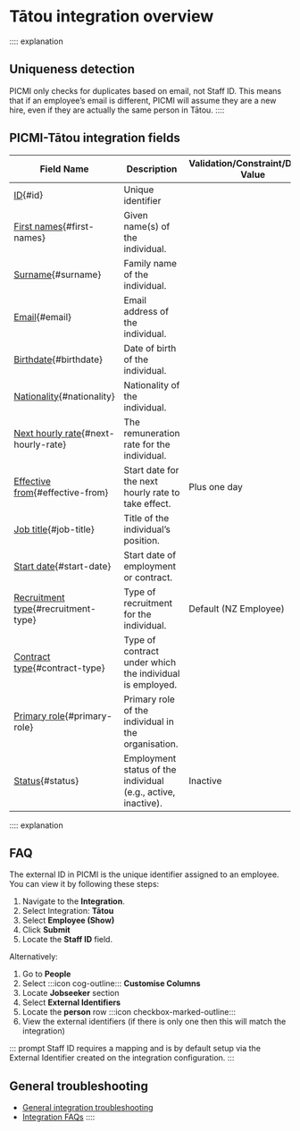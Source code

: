 # Tātou integration overview

:::: explanation
## Uniqueness detection

PICMI only checks for duplicates based on email, not Staff ID. This means that if an employee’s email is different, PICMI will assume they are a new hire, even if they are actually the same person in Tātou.
::::

## PICMI-Tātou integration fields

| Field Name                                               | Description                                                   | Validation/Constraint/Default Value | Source                    |
|----------------------------------------------------------|---------------------------------------------------------------|-------------------------------------|---------------------------|
| [ID](#id){#id}                                           | Unique identifier                                             |                                     | Integration Configuration |
| [First names](#first-names){#first-names}                | Given name(s) of the individual.                              |                                     | Personal Information      |
| [Surname](#surname){#surname}                            | Family name of the individual.                                |                                     | Personal Information      |
| [Email](#email){#email}                                  | Email address of the individual.                              |                                     | Personal Information      |
| [Birthdate](#birthdate){#birthdate}                      | Date of birth of the individual.                              |                                     | Personal Information      |
| [Nationality](#nationality){#nationality}                | Nationality of the individual.                                |                                     | Personal Information      |
| [Next hourly rate](#next-hourly-rate){#next-hourly-rate} | The remuneration rate for the individual.                     |                                     | Job                       |
| [Effective from](#effective-from){#effective-from}       | Start date for the next hourly rate to take effect.           | Plus one day                        | Job                       |
| [Job title](#job-title){#job-title}                      | Title of the individual’s position.                           |                                     | Job                       |
| [Start date](#start-date){#start-date}                   | Start date of employment or contract.                         |                                     | Job                       |
| [Recruitment type](#recruitment-type){#recruitment-type} | Type of recruitment for the individual.                       | Default (NZ Employee)               | Integration Configuration |
| [Contract type](#contract-type){#contract-type}          | Type of contract under which the individual is employed.      |                                     | Integration Configuration |
| [Primary role](#primary-role){#primary-role}             | Primary role of the individual in the organisation.           |                                     | Integration Configuration |
| [Status](#status){#status}                               | Employment status of the individual (e.g., active, inactive). | Inactive                            | Integration Configuration |

:::: explanation
## FAQ

<faq question="How can I view the staff ID?" :expandAll="expandAll">

The external ID in PICMI is the unique identifier assigned to an employee. You can view it by following these steps:

1. Navigate to the **Integration**.
2. Select Integration: **Tātou**
3. Select **Employee (Show)**
4. Click **Submit**
5. Locate the **Staff ID** field.

Alternatively:

1. Go to **People**
2. Select :::icon cog-outline::: **Customise Columns**
3. Locate **Jobseeker** section
4. Select **External Identifiers**
5. Locate the **person** row :::icon checkbox-marked-outline:::
6. View the external identifiers (if there is only one then this will match the integration)

::: prompt
Staff ID requires a mapping and is by default setup via the External Identifier created on the integration configuration.
:::

</faq>

## General troubleshooting

- [General integration troubleshooting](integrations#troubleshooting)
- [Integration FAQs](../faqs#integrations)
::::
